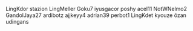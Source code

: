 LingKdor
stazion
LingMeller
Goku7
iyusgacor
poshy
acel11
NotWNelmo2
GandolJaya27
ardibotz
ajjkeyy4
adrian39
perbot1
LingKdet
kyouze
õzan
udingans
